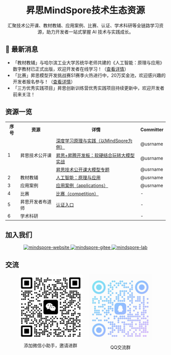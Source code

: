 <div align=center>
  <h1>昇思MindSpore技术生态资源</h1>
  <p>汇聚技术公开课、教材教辅、应用案例、比赛、认证、学术科研等全链路学习资源，助力开发者一站式掌握 AI 技术与实践成长。</p>
</div>

## 📢 最新消息


- 「教材教辅」与哈尔滨工业大学苏统华老师共建的《人工智能：原理与应用》数字教材已正式出版，欢迎开发者在线学习！（[查看详情](https://e.huawei.com/cn/talent/outPage/#/sxz-course/home?courseId=K--4yKm9T9VTCjwXOw5VyL66JpI)）
- 「比赛」昇思模型开发挑战赛S1赛季火热进行中，20万奖金池，欢迎感兴趣的开发者报名参与！（[查看详情](https://www.hiascend.com/developer/contests/details/21ffd6733ab54dc4b6b686a242c5d586?module=0d9953a460e14a70be89dd6f3637f487)）
- 「三方优秀实践项目」昇思创新训练营优秀实践项目持续更新中，欢迎开发者前来关注！

## 资源一览

<table>
    <tr>
        <th>序号</th>
        <th>资源</th>
        <th>详情</th>
        <th>Committer</th>
    </tr>
    <tr>
        <td rowspan="3">1</td>
        <td rowspan="3">昇思技术公开课</td>
        <td><a href="">深度学习原理与实践（以MindSpore为例）</a></td>
        <td>@usrname</td>
    </tr>
    <tr>
        <td><a href="https://github.com/mindspore-courses/orange-pi-mindspore">昇思+昇腾开发板：软硬结合玩转大模型实战</a></td>
        <td>@usrname</td>
    </tr>
    <tr>
        <td><a href="https://github.com/mindspore-courses/step_into_llm">昇思技术公开课大模型专题</a></td>
        <td>@usrname</td>
    </tr>
    <tr>
        <td>2</td>
        <td>教材教辅</td>
        <td><a href="https://e.huawei.com/cn/talent/outPage/#/sxz-course/home?courseId=K--4yKm9T9VTCjwXOw5VyL66JpI">人工智能：原理与应用</a></td>
        <td>@usrname</td>
    <tr>
        <td>3</td>
        <td>应用案例</td>
        <td><a href="https://github.com/mindspore-courses/applications">应用案例（applications）</a></td>
        <td>@usrname</td>
    </tr>
    <tr>
        <td>4</td>
        <td>比赛</td>
        <td><a href="https://github.com/mindspore-courses/competition">比赛（competition）</a></td>
        <td>-</td>
    </tr>
    <tr>
        <td>5</td>
        <td>昇思开发者布道师</td>
        <td><a href="https://www.mindspore.cn/developers">认证入口</a></td>
        <td>-</td>
    </tr>
    <tr>
        <td>6</td>
        <td>学术科研</td>
        <td></td>
        <td>-</td>
    </tr>
</table>


## 加入我们

<div align=center>
  <a href="https://www.mindspore.cn/">
    <img alt="mindspore-website" src="https://github.com/mindspore-courses/.github/blob/master/profile/mindspore-website.png" width="27%">
  </a>
  <a href="https://gitee.com/mindspore">
    <img alt="mindspore-gitee" src="https://github.com/mindspore-courses/.github/blob/master/profile/mindspore-gitee.png" width="30%">
  </a>
  <a href="https://github.com/mindspore-lab">
    <img alt="mindspore-lab" src="https://github.com/mindspore-courses/.github/blob/master/profile/mindspore-lab.png" width="30%">
  </a>
</div>

## 交流

<div style="width: 100%; white-space: nowrap; overflow-x: auto; display: flex; gap: 20px; flex-wrap: wrap; justify-content: center;">
  <div style="text-align: center;">
    <img src="images/wechat_assistant.png" alt="wechat-assistant" style="width: 200px; height: auto;">
    <p style="margin-top: 8px; font-size: 14px;">添加微信小助手，邀请进群</p>
  </div>
  <div style="text-align: center;">
    <img src="images/qq_group_chat.png" alt="qq-group-chat" style="width: 200px; height: auto;">
    <p style="margin-top: 8px; font-size: 14px;">QQ交流群</p>
  </div>
</div>
